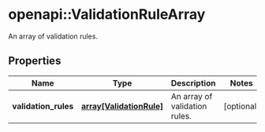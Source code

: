 # openapi::ValidationRuleArray

An array of validation rules.

## Properties
Name | Type | Description | Notes
------------ | ------------- | ------------- | -------------
**validation_rules** | [**array[ValidationRule]**](ValidationRule.md) | An array of validation rules. | [optional] 


